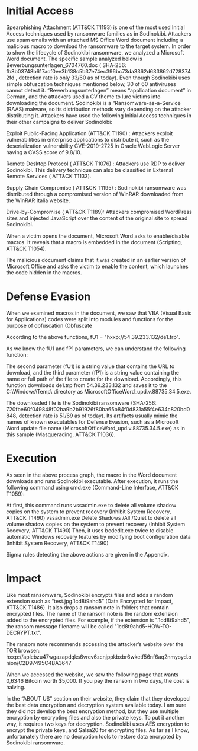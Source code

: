 
# Initial Access

Spearphishing Attachment (ATT&CK T1193) is one of the most used Initial Access techniques used by ransomware families as in Sodinokibi. Attackers use spam emails with an attached MS Office Word document including a malicious macro to download the ransomware to the target system. In order to show the lifecycle of Sodinokibi ransomware, we analyzed a Microsoft Word document. The specific sample analyzed below is Bewerbungsunterlagen_6704760.doc ( SHA-256: fb8b03748b617acf0ee3b138c5b37e74ec396bc73da3362d633862d7283742fd , detection rate is only 33/60 as of today). Even though Sodinokibi uses simple obfuscation techniques mentioned below, 30 of 60 antiviruses cannot detect it. “Bewerbungsunterlagen” means “application document” in German, and the attackers used a CV theme to lure victims into downloading the document. Sodinokibi is a “Ransomware-as-a-Service (RAAS) malware, so its distribution methods vary depending on the attacker distributing it. Attackers have used the following Initial Access techniques in their other campaigns to deliver Sodinokibi:

Exploit Public-Facing Application (ATT&CK T1190) : Attackers exploit vulnerabilities in enterprise applications to distribute it, such as the deserialization vulnerability CVE-2019-2725 in Oracle WebLogic Server having a CVSS score of 9.8/10.

Remote Desktop Protocol ( ATT&CK T1076) : Attackers use RDP to deliver Sodinokibi. This delivery technique can also be classified in External Remote Services ( ATT&CK T1133).

Supply Chain Compromise ( ATT&CK T1195) : Sodinokibi ransomware was distributed through a compromised version of WinRAR downloaded from the WinRAR Italia website.

Drive-by-Compromise ( ATT&CK T1189): Attackers compromised WordPress sites and injected JavaScript over the content of the original site to spread Sodinokibi.

When a victim opens the document, Microsoft Word asks to enable/disable macros. It reveals that a macro is embedded in the document (Scripting, ATT&CK T1054).

The malicious document claims that it was created in an earlier version of Microsoft Office and asks the victim to enable the content, which launches the code hidden in the macros.

# Defense Evasion

When we examined macros in the document, we saw that VBA (Visual Basic for Applications) codes were split into modules and functions for the purpose of obfuscation (Obfuscate

According to the above functions, fU1 = "hxxp://54.39.233.132/de1.trp".

As we know the fU1 and fP1 parameters, we can understand the following function:

The second parameter (fU1) is a string value that contains the URL to download, and the third parameter (fP1) is a string value containing the name or full path of the file to create for the download. Accordingly, this function downloads de1.trp from 54.39.233.132 and saves it to the C:\Windows\Temp\ directory as MicrosoftOfficeWord_upd.v.88735.34.5.exe.

The downloaded file is the Sodinokibi ransomware (SHA-256: 720fbe60f049848f02ba9b2b91926f80ba65b84f0d831a55f4e634c820bd0848, detection rate is 51/69 as of today). Its artifacts usually mimic the names of known executables for Defense Evasion, such as a Microsoft Word update file name (MicrosoftOfficeWord_upd.v.88735.34.5.exe) as in this sample (Masquerading, ATT&CK T1036).

# Execution

As seen in the above process graph, the macro in the Word document downloads and runs Sodinokibi executable. After execution, it runs the following command using cmd.exe (Command-Line Interface, ATT&CK T1059):


At first, this command runs vssadmin.exe to delete all volume shadow copies on the system to prevent recovery (Inhibit System Recovery, ATT&CK T1490) vssadmin.exe Delete Shadows /All /Quiet to delete all volume shadow copies on the system to prevent recovery (Inhibit System Recovery, ATT&CK T1490) Then, it uses bcdedit.exe twice to disable automatic Windows recovery features by modifying boot configuration data (Inhibit System Recovery, ATT&CK T1490) 

Sigma rules detecting the above actions are given in the Appendix.

# Impact

Like most ransomware, Sodinokibi encrypts files and adds a random extension such as “test.jpg.1cd8t9ahd5” (Data Encrypted for Impact, ATT&CK T1486). It also drops a ransom note in folders that contain encrypted files. The name of the ransom note is the random extension added to the encrypted files. For example, if the extension is ".1cd8t9ahd5", the ransom message filename will be called "1cd8t9ahd5-HOW-TO-DECRYPT.txt".

The ransom note recommends accessing the attacker’s website over the TOR browser: hxxp://aplebzu47wgazapdqks6vrcv6zcnjppkbxbr6wketf56nf6aq2nmyoyd.onion/C2D97495C4BA3647

When we accessed the website, we saw the following page that wants 0,6346 Bitcoin worth $5,000. If you pay the ransom in two days, the cost is halving.

In the “ABOUT US” section on their website, they claim that they developed the best data encryption and decryption system available today. I am sure they did not develop the best encryption method, but they use multiple encryption by encrypting files and also the private keys. To put it another way, it requires two keys for decryption. Sodinokibi uses AES encryption to encrypt the private keys, and Salsa20 for encrypting files. As far as I know, unfortunately there are no decryption tools to restore data encrypted by Sodinokibi ransomware.

